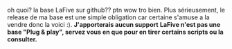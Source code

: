 oh quoi? la base LaFive sur github?? ptn wow tro bien. Plus sérieusement, le release de ma base est une simple obligation car certaine s'amuse a la vendre donc la voici :).
**J'apporterais aucun support**
**LaFive n'est pas une base "Plug & play", servez vous en que pour en tirer certains scripts ou la consulter.**
